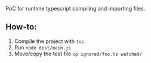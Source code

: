 PoC for runtime typescript compiling and importing files.

How-to:
-------

1. Compile the project with `tsc`
2. Run `node dist/main.js`
3. Move/copy the test file `cp ignored/foo.ts watched/`
